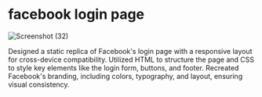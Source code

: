 # facebook login page
![Screenshot (32)](https://user-images.githubusercontent.com/116647491/197776503-c45181c6-7efe-464c-a72e-8c2a68d807b4.png)

Designed a static replica of Facebook's login page with a responsive layout for cross-device compatibility.
Utilized HTML to structure the page and CSS to style key elements like the login form, buttons, and footer.
Recreated Facebook's branding, including colors, typography, and layout, ensuring visual consistency.

